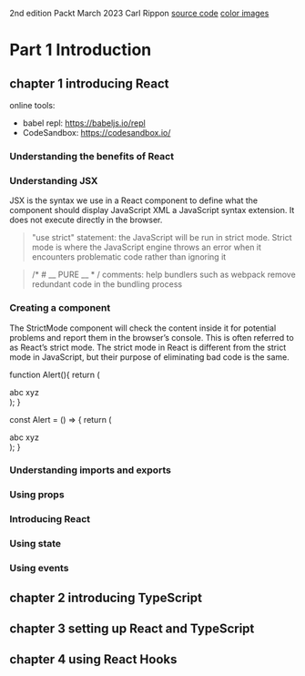2nd edition
Packt March 2023
Carl Rippon
[source code](https://github.com/PacktPublishing/Learn-React-with-TypeScript-2nd-Edition)
[color images]( https://packt.link/5CvU5)


# Part 1 Introduction

## chapter 1 introducing React
online tools: 
- babel repl: https://babeljs.io/repl
- CodeSandbox: https://codesandbox.io/

### Understanding the benefits of React
### Understanding JSX
JSX is the syntax we use in a React component to define what the component should display
JavaScript XML
a JavaScript syntax extension. It does not execute directly in the browser.

> "use strict" statement: the JavaScript will be run in strict mode. Strict mode is where the JavaScript engine throws an error when it encounters problematic code rather than ignoring it

> /* # __ PURE __ * / comments: help bundlers such as webpack remove redundant code in the bundling process

### Creating a component
The StrictMode component will check the content inside it for potential problems and report them in the browser’s console. This is often referred to as React’s strict mode. The strict
mode in React is different from the strict mode in JavaScript, but their purpose of eliminating bad code is the same.

function Alert(){ return ( <div>abc xyz</div> ); }

const Alert = () => { return ( <div>abc xyz</div> ); }

### Understanding imports and exports
### Using props
### Introducing React
### Using state
### Using events


## chapter 2 introducing TypeScript

## chapter 3 setting up React and TypeScript

## chapter 4 using React Hooks


